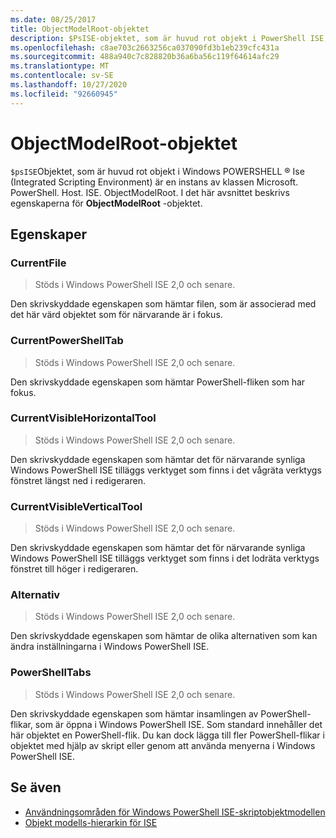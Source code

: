 ```yaml
---
ms.date: 08/25/2017
title: ObjectModelRoot-objektet
description: $PsISE-objektet, som är huvud rot objekt i PowerShell ISE, är en instans av klassen Microsoft. PowerShell. Host. ISE. ObjectModelRoot. I det här avsnittet beskrivs egenskaperna för ObjectModelRoot-objektet.
ms.openlocfilehash: c8ae703c2663256ca037090fd3b1eb239cfc431a
ms.sourcegitcommit: 488a940c7c828820b36a6ba56c119f64614afc29
ms.translationtype: MT
ms.contentlocale: sv-SE
ms.lasthandoff: 10/27/2020
ms.locfileid: "92660945"
---
```

# <a name="the-objectmodelroot-object"></a>ObjectModelRoot-objektet

`$psISE`Objektet, som är huvud rot objekt i Windows POWERSHELL &reg; Ise (Integrated Scripting Environment) är en instans av klassen Microsoft. PowerShell. Host. ISE. ObjectModelRoot. I det här avsnittet beskrivs egenskaperna för **ObjectModelRoot** -objektet.

## <a name="properties"></a>Egenskaper

### <a name="currentfile"></a>CurrentFile

> Stöds i Windows PowerShell ISE 2,0 och senare.

Den skrivskyddade egenskapen som hämtar filen, som är associerad med det här värd objektet som för närvarande är i fokus.

### <a name="currentpowershelltab"></a>CurrentPowerShellTab

> Stöds i Windows PowerShell ISE 2,0 och senare.

Den skrivskyddade egenskapen som hämtar PowerShell-fliken som har fokus.

### <a name="currentvisiblehorizontaltool"></a>CurrentVisibleHorizontalTool

> Stöds i Windows PowerShell ISE 2,0 och senare.

Den skrivskyddade egenskapen som hämtar det för närvarande synliga Windows PowerShell ISE tilläggs verktyget som finns i det vågräta verktygs fönstret längst ned i redigeraren.

### <a name="currentvisibleverticaltool"></a>CurrentVisibleVerticalTool

> Stöds i Windows PowerShell ISE 2,0 och senare.

Den skrivskyddade egenskapen som hämtar det för närvarande synliga Windows PowerShell ISE tilläggs verktyget som finns i det lodräta verktygs fönstret till höger i redigeraren.

### <a name="options"></a>Alternativ

> Stöds i Windows PowerShell ISE 2,0 och senare.

Den skrivskyddade egenskapen som hämtar de olika alternativen som kan ändra inställningarna i Windows PowerShell ISE.

### <a name="powershelltabs"></a>PowerShellTabs

> Stöds i Windows PowerShell ISE 2,0 och senare.

Den skrivskyddade egenskapen som hämtar insamlingen av PowerShell-flikar, som är öppna i Windows PowerShell ISE. Som standard innehåller det här objektet en PowerShell-flik. Du kan dock lägga till fler PowerShell-flikar i objektet med hjälp av skript eller genom att använda menyerna i Windows PowerShell ISE.

## <a name="see-also"></a>Se även

- [Användningsområden för Windows PowerShell ISE-skriptobjektmodellen](Purpose-of-the-Windows-PowerShell-ISE-Scripting-Object-Model.md)
- [Objekt modells-hierarkin för ISE](The-ISE-Object-Model-Hierarchy.md)
